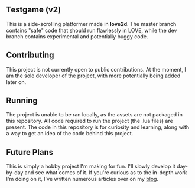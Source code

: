 ## Testgame (v2)
This is a side-scrolling platformer made in **love2d**. The master branch contains "safe" code that should run flawlessly in LOVE, while the dev branch contains experimental and potentially buggy code.

## Contributing
This project is not currently open to public contributions. At the moment, I am the sole developer of the project, with more potentially being added later on.

## Running
The project is unable to be ran locally, as the assets are not packaged in this repository. All code required to run the project (the .lua files) are present. The code in this repository is for curiosity and learning, along with a way to get an idea of the code behind this project.

## Future Plans
This is simply a hobby project I'm making for fun. I'll slowly develop it day-by-day and see what comes of it. If you're curious as to the in-depth work I'm doing on it, I've written numerous articles over on my [blog](https://taizweb.github.io/blog).

